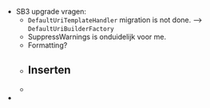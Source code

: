 - SB3 upgrade vragen:
	- `DefaultUriTemplateHandler` migration is not done. --> `DefaultUriBuilderFactory`
	- SuppressWarnings is onduidelijk voor me.
	- Formatting?
	- Inserten
		-
	-
-